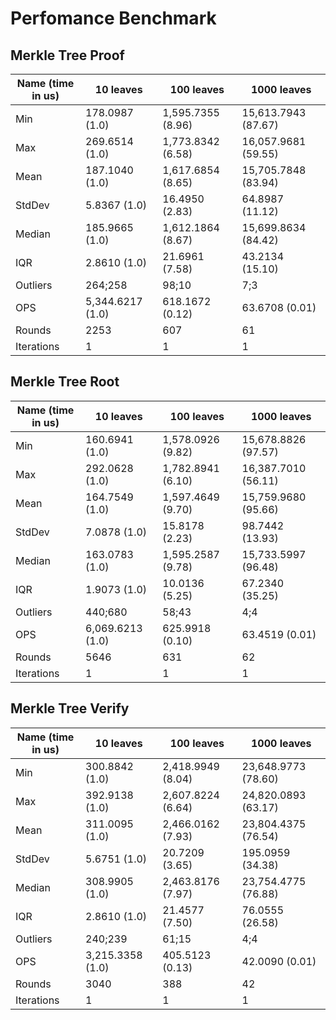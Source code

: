 # Perfomance Benchmark

## Merkle Tree Proof

| Name (time in us) | 10 leaves        | 100 leaves        | 1000 leaves         |
| ----------------- | ---------------- | ----------------- | ------------------- |
| Min               | 178.0987 (1.0)   | 1,595.7355 (8.96) | 15,613.7943 (87.67) |
| Max               | 269.6514 (1.0)   | 1,773.8342 (6.58) | 16,057.9681 (59.55) |
| Mean              | 187.1040 (1.0)   | 1,617.6854 (8.65) | 15,705.7848 (83.94) |
| StdDev            | 5.8367 (1.0)     | 16.4950 (2.83)    | 64.8987 (11.12)     |
| Median            | 185.9665 (1.0)   | 1,612.1864 (8.67) | 15,699.8634 (84.42) |
| IQR               | 2.8610 (1.0)     | 21.6961 (7.58)    | 43.2134 (15.10)     |
| Outliers          | 264;258          | 98;10             | 7;3                 |
| OPS               | 5,344.6217 (1.0) | 618.1672 (0.12)   | 63.6708 (0.01)      |
| Rounds            | 2253             | 607               | 61                  |
| Iterations        | 1                | 1                 | 1                   |

## Merkle Tree Root

| Name (time in us) | 10 leaves        | 100 leaves        | 1000 leaves         |
| ----------------- | ---------------- | ----------------- | ------------------- |
| Min               | 160.6941 (1.0)   | 1,578.0926 (9.82) | 15,678.8826 (97.57) |
| Max               | 292.0628 (1.0)   | 1,782.8941 (6.10) | 16,387.7010 (56.11) |
| Mean              | 164.7549 (1.0)   | 1,597.4649 (9.70) | 15,759.9680 (95.66) |
| StdDev            | 7.0878 (1.0)     | 15.8178 (2.23)    | 98.7442 (13.93)     |
| Median            | 163.0783 (1.0)   | 1,595.2587 (9.78) | 15,733.5997 (96.48) |
| IQR               | 1.9073 (1.0)     | 10.0136 (5.25)    | 67.2340 (35.25)     |
| Outliers          | 440;680          | 58;43             | 4;4                 |
| OPS               | 6,069.6213 (1.0) | 625.9918 (0.10)   | 63.4519 (0.01)      |
| Rounds            | 5646             | 631               | 62                  |
| Iterations        | 1                | 1                 | 1                   |

## Merkle Tree Verify

| Name (time in us) | 10 leaves        | 100 leaves        | 1000 leaves         |
| ----------------- | ---------------- | ----------------- | ------------------- |
| Min               | 300.8842 (1.0)   | 2,418.9949 (8.04) | 23,648.9773 (78.60) |
| Max               | 392.9138 (1.0)   | 2,607.8224 (6.64) | 24,820.0893 (63.17) |
| Mean              | 311.0095 (1.0)   | 2,466.0162 (7.93) | 23,804.4375 (76.54) |
| StdDev            | 5.6751 (1.0)     | 20.7209 (3.65)    | 195.0959 (34.38)    |
| Median            | 308.9905 (1.0)   | 2,463.8176 (7.97) | 23,754.4775 (76.88) |
| IQR               | 2.8610 (1.0)     | 21.4577 (7.50)    | 76.0555 (26.58)     |
| Outliers          | 240;239          | 61;15             | 4;4                 |
| OPS               | 3,215.3358 (1.0) | 405.5123 (0.13)   | 42.0090 (0.01)      |
| Rounds            | 3040             | 388               | 42                  |
| Iterations        | 1                | 1                 | 1                   |
